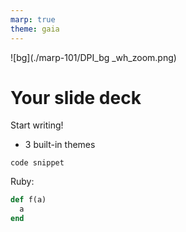 ```yaml
---
marp: true
theme: gaia
---
```

![bg](./marp-101/DPI_bg _wh_zoom.png)


# Your slide deck

Start writing!
- 3 built-in themes

```
code snippet
```
Ruby:
```ruby
def f(a)
  a
end
```
